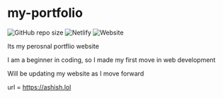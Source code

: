 # my-portfolio
![GitHub repo size](https://img.shields.io/github/repo-size/gery420/myportfolio?logo=github)
![Netlify](https://img.shields.io/netlify/6f74b7b8-f5f9-47d2-b076-c5250d872673?logo=netlify)
![Website](https://img.shields.io/website?url=https%3A%2F%2Fashish.college)

Its my perosnal portflio website

I am a beginner in coding, so I made my first move in web development

Will be updating my website as I move forward


url = https://ashish.lol
